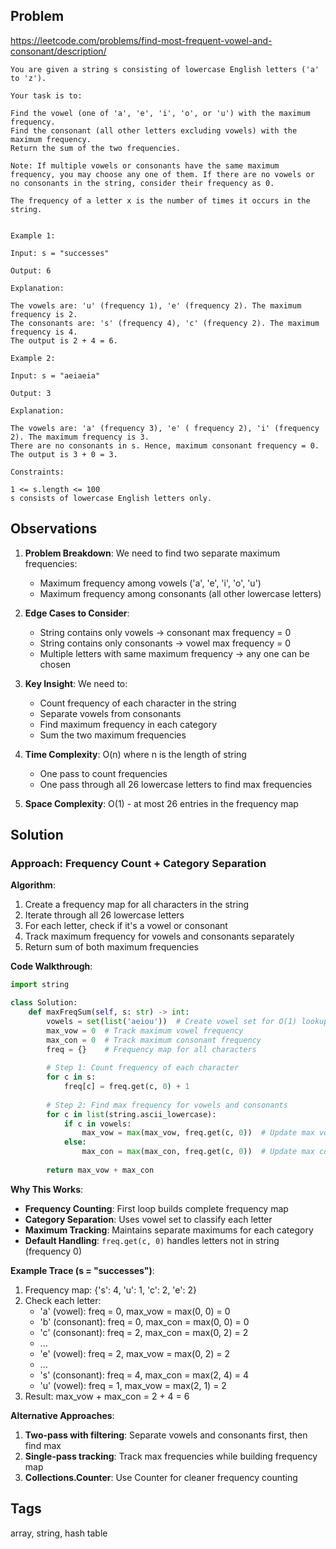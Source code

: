 ## Problem

https://leetcode.com/problems/find-most-frequent-vowel-and-consonant/description/

```
You are given a string s consisting of lowercase English letters ('a' to 'z').

Your task is to:

Find the vowel (one of 'a', 'e', 'i', 'o', or 'u') with the maximum frequency.
Find the consonant (all other letters excluding vowels) with the maximum frequency.
Return the sum of the two frequencies.

Note: If multiple vowels or consonants have the same maximum frequency, you may choose any one of them. If there are no vowels or no consonants in the string, consider their frequency as 0.

The frequency of a letter x is the number of times it occurs in the string.


Example 1:

Input: s = "successes"

Output: 6

Explanation:

The vowels are: 'u' (frequency 1), 'e' (frequency 2). The maximum frequency is 2.
The consonants are: 's' (frequency 4), 'c' (frequency 2). The maximum frequency is 4.
The output is 2 + 4 = 6.

Example 2:

Input: s = "aeiaeia"

Output: 3

Explanation:

The vowels are: 'a' (frequency 3), 'e' ( frequency 2), 'i' (frequency 2). The maximum frequency is 3.
There are no consonants in s. Hence, maximum consonant frequency = 0.
The output is 3 + 0 = 3.

Constraints:

1 <= s.length <= 100
s consists of lowercase English letters only.
```

## Observations

1. **Problem Breakdown**: We need to find two separate maximum frequencies:
   - Maximum frequency among vowels ('a', 'e', 'i', 'o', 'u')
   - Maximum frequency among consonants (all other lowercase letters)

2. **Edge Cases to Consider**:
   - String contains only vowels → consonant max frequency = 0
   - String contains only consonants → vowel max frequency = 0
   - Multiple letters with same maximum frequency → any one can be chosen

3. **Key Insight**: We need to:
   - Count frequency of each character in the string
   - Separate vowels from consonants
   - Find maximum frequency in each category
   - Sum the two maximum frequencies

4. **Time Complexity**: O(n) where n is the length of string
   - One pass to count frequencies
   - One pass through all 26 lowercase letters to find max frequencies

5. **Space Complexity**: O(1) - at most 26 entries in the frequency map

## Solution

### Approach: Frequency Count + Category Separation

**Algorithm**:
1. Create a frequency map for all characters in the string
2. Iterate through all 26 lowercase letters
3. For each letter, check if it's a vowel or consonant
4. Track maximum frequency for vowels and consonants separately
5. Return sum of both maximum frequencies

**Code Walkthrough**:
```python
import string

class Solution:
    def maxFreqSum(self, s: str) -> int:
        vowels = set(list('aeiou'))  # Create vowel set for O(1) lookup
        max_vow = 0  # Track maximum vowel frequency
        max_con = 0  # Track maximum consonant frequency
        freq = {}    # Frequency map for all characters
        
        # Step 1: Count frequency of each character
        for c in s:
            freq[c] = freq.get(c, 0) + 1
        
        # Step 2: Find max frequency for vowels and consonants
        for c in list(string.ascii_lowercase):
            if c in vowels:
                max_vow = max(max_vow, freq.get(c, 0))  # Update max vowel freq
            else:
                max_con = max(max_con, freq.get(c, 0))  # Update max consonant freq
        
        return max_vow + max_con
```

**Why This Works**:
- **Frequency Counting**: First loop builds complete frequency map
- **Category Separation**: Uses vowel set to classify each letter
- **Maximum Tracking**: Maintains separate maximums for each category
- **Default Handling**: `freq.get(c, 0)` handles letters not in string (frequency 0)

**Example Trace (s = "successes")**:
1. Frequency map: {'s': 4, 'u': 1, 'c': 2, 'e': 2}
2. Check each letter:
   - 'a' (vowel): freq = 0, max_vow = max(0, 0) = 0
   - 'b' (consonant): freq = 0, max_con = max(0, 0) = 0
   - 'c' (consonant): freq = 2, max_con = max(0, 2) = 2
   - ...
   - 'e' (vowel): freq = 2, max_vow = max(0, 2) = 2
   - ...
   - 's' (consonant): freq = 4, max_con = max(2, 4) = 4
   - 'u' (vowel): freq = 1, max_vow = max(2, 1) = 2
3. Result: max_vow + max_con = 2 + 4 = 6

**Alternative Approaches**:
1. **Two-pass with filtering**: Separate vowels and consonants first, then find max
2. **Single-pass tracking**: Track max frequencies while building frequency map
3. **Collections.Counter**: Use Counter for cleaner frequency counting

## Tags

array, string, hash table